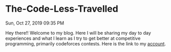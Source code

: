 # The-Code-Less-Travelled

Sun, Oct 27, 2019  09:35 PM

Hey there!! Welcome to my blog. Here I will be sharing my day to day experiences and what I learn as I  try to get better at competitive programming, primarily codeforces contests. Here is the link to my [account](https://codeforces.com/profile/sergei_popov).
